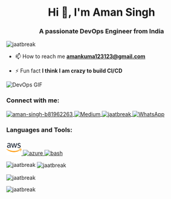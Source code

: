 <h1 align="center">Hi 👋, I'm Aman Singh</h1>
<h3 align="center">A passionate DevOps Engineer from India</h3>

<p align="left"> 
    <img src="https://komarev.com/ghpvc/?username=jaatbreak&label=Profile%20views&color=0e75b6&style=flat" alt="jaatbreak" /> 
</p>

- 📫 How to reach me **amankuma123123@gmail.com**

- ⚡ Fun fact **I think I am crazy to build CI/CD**

<img src="https://miro.medium.com/v2/resize:fit:1400/format:webp/1*qepRAVdra-_S0BpOry2ZiA.gif" alt="DevOps GIF">

<h3 align="left">Connect with me:</h3>
<p align="left">
    <a href="https://linkedin.com/in/aman-singh-b81962263" target="blank">
        <img align="center" src="https://raw.githubusercontent.com/rahuldkjain/github-profile-readme-generator/master/src/images/icons/Social/linked-in-alt.svg" alt="aman-singh-b81962263" height="30" width="40" />
    </a>
    <a href="https://medium.com/@amansinghsonkh" target="blank">
        <img align="center" src="https://raw.githubusercontent.com/rahuldkjain/github-profile-readme-generator/master/src/images/icons/Social/medium.svg" alt="Medium" height="35" width="45" />
    </a>
    <a href="https://instagram.com/jaatbreak" target="blank">
        <img align="center" src="https://raw.githubusercontent.com/rahuldkjain/github-profile-readme-generator/master/src/images/icons/Social/instagram.svg" alt="jaatbreak" height="35" width="45" />
    </a>
    <a href="https://wa.me/8955503853" target="blank">
        <img align="center" src="https://raw.githubusercontent.com/rahuldkjain/github-profile-readme-generator/master/src/images/icons/Social/whatsapp.svg" alt="WhatsApp" height="35" width="45" />
    </a>
</p>

<h3 align="left">Languages and Tools:</h3>
<p align="left">
    <a href="https://aws.amazon.com" target="_blank" rel="noreferrer"> 
        <img src="https://raw.githubusercontent.com/devicons/devicon/master/icons/amazonwebservices/amazonwebservices-original-wordmark.svg" alt="aws" width="40" height="40"/> 
    </a>
    <a href="https://azure.microsoft.com/en-in/" target="_blank" rel="noreferrer"> 
        <img src="https://www.vectorlogo.zone/logos/microsoft_azure/microsoft_azure-icon.svg" alt="azure" width="40" height="40"/> 
    </a>
    <a href="https://www.gnu.org/software/bash/" target="_blank" rel="noreferrer"> 
        <img src="https://www.vectorlogo.zone/logos/gnu_bash/gnu_bash-icon.svg" alt="bash" width="40" height="40"/> 
    </a>
    <!-- Add more tools as needed -->
</p>

<p><img align="left" src="https://github-readme-stats.vercel.app/api/top-langs?username=jaatbreak&show_icons=true&locale=en&layout=compact" alt="jaatbreak" /></p>

<p>&nbsp;<img align="center" src="https://github-readme-stats.vercel.app/api?username=jaatbreak&show_icons=true&locale=en" alt="jaatbreak" /></p>

<p><img align="center" src="https://github-readme-streak-stats.herokuapp.com/?user=jaatbreak&" alt="jaatbreak" />

<p><img align="left" src="https://github-readme-stats.vercel.app/api/top-langs?username=jaatbreak&show_icons=true&locale=en&layout=compact" alt="jaatbreak" /></p>

</p>
